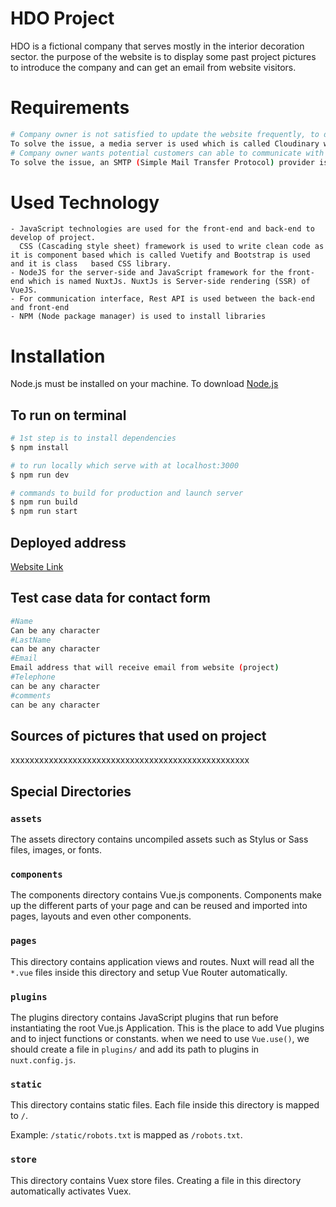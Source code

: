 # HDO Project 
HDO is a fictional company that serves mostly in the interior decoration sector. the purpose of the website is to display some past project pictures to introduce the company and can get an email from website visitors.

# Requirements
```bash
# Company owner is not satisfied to update the website frequently, to develop a more effective application, it must fetch past project pictures dynamically.
To solve the issue, a media server is used which is called Cloudinary which makes it easy to upload pictures like social media (Instagram), and the web application will fetch uploaded pictures to display, so the web application does not need to be updated frequently.
# Company owner wants potential customers can able to communicate with company e-mail on application.
To solve the issue, an SMTP (Simple Mail Transfer Protocol) provider is used which is called Sendgrid which is sending email by using a verified mail address, in this project a Gmail-free account is used as the verified sender.
```

# Used Technology
```
- JavaScript technologies are used for the front-end and back-end to develop of project.
  CSS (Cascading style sheet) framework is used to write clean code as it is component based which is called Vuetify and Bootstrap is used and it is class   based CSS library. 
- NodeJS for the server-side and JavaScript framework for the front-end which is named NuxtJs. NuxtJs is Server-side rendering (SSR) of VueJS.
- For communication interface, Rest API is used between the back-end and front-end
- NPM (Node package manager) is used to install libraries
```

# Installation
Node.js must be installed on your machine. To download [Node.js](https://nodejs.org/en/)

## To run on terminal
```bash
# 1st step is to install dependencies
$ npm install

# to run locally which serve with at localhost:3000
$ npm run dev

# commands to build for production and launch server
$ npm run build
$ npm run start
```
## Deployed address
   [Website Link](https://pjwd01.herokuapp.com/)

## Test case data for contact form
```bash
#Name
Can be any character
#LastName
can be any character
#Email
Email address that will receive email from website (project)
#Telephone
can be any character
#comments
can be any character
```
## Sources of pictures that used on project

xxxxxxxxxxxxxxxxxxxxxxxxxxxxxxxxxxxxxxxxxxxxxxxxxx


## Special Directories

### `assets`

The assets directory contains uncompiled assets such as Stylus or Sass files, images, or fonts.


### `components`

The components directory contains Vue.js components. Components make up the different parts of your page and can be reused and imported into pages, layouts and even other components.

### `pages`

This directory contains application views and routes. Nuxt will read all the `*.vue` files inside this directory and setup Vue Router automatically.


### `plugins`

The plugins directory contains JavaScript plugins that run before instantiating the root Vue.js Application. This is the place to add Vue plugins and to inject functions or constants. when we need to use `Vue.use()`, we should create a file in `plugins/` and add its path to plugins in `nuxt.config.js`.

### `static`

This directory contains static files. Each file inside this directory is mapped to `/`.

Example: `/static/robots.txt` is mapped as `/robots.txt`.


### `store`

This directory contains Vuex store files. Creating a file in this directory automatically activates Vuex.

